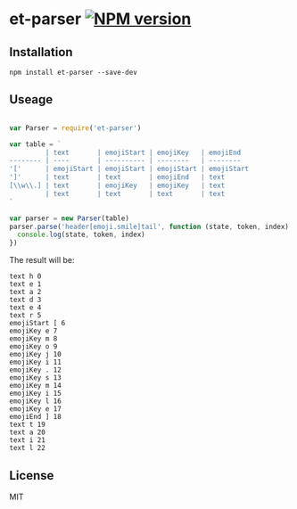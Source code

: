 # et-parser [![NPM version](https://img.shields.io/npm/v/et-parser.svg?style=flat-square)](https://www.npmjs.com/package/et-parser)

## Installation
```console
npm install et-parser --save-dev
```

## Useage


```javascript

var Parser = require('et-parser')

var table = `
         | text       | emojiStart | emojiKey   | emojiEnd
-------- | ----       | ---------- | --------   | --------
'['      | emojiStart | emojiStart | emojiStart | emojiStart
']'      | text       | text       | emojiEnd   | text
[\\w\\.] | text       | emojiKey   | emojiKey   | text
         | text       | text       | text       | text
`

var parser = new Parser(table)
parser.parse('header[emoji.smile]tail', function (state, token, index) {
  console.log(state, token, index)
})
```

The result will be:
```
text h 0
text e 1
text a 2
text d 3
text e 4
text r 5
emojiStart [ 6
emojiKey e 7
emojiKey m 8
emojiKey o 9
emojiKey j 10
emojiKey i 11
emojiKey . 12
emojiKey s 13
emojiKey m 14
emojiKey i 15
emojiKey l 16
emojiKey e 17
emojiEnd ] 18
text t 19
text a 20
text i 21
text l 22
```

## License
MIT